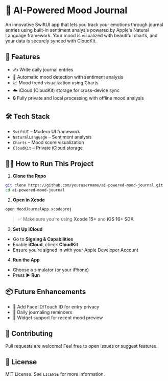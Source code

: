 # 🌈 AI-Powered Mood Journal

An innovative SwiftUI app that lets you track your emotions through journal entries using built-in sentiment analysis powered by Apple's Natural Language framework. Your mood is visualized with beautiful charts, and your data is securely synced with CloudKit.

## 🚀 Features

- ✍️ Write daily journal entries
- 🤖 Automatic mood detection with sentiment analysis
- 📈 Mood trend visualization using Charts
- ☁️ iCloud (CloudKit) storage for cross-device sync
- 🔒 Fully private and local processing with offline mood analysis

## 🛠️ Tech Stack

- `SwiftUI` – Modern UI framework
- `NaturalLanguage` – Sentiment analysis
- `Charts` – Mood score visualization
- `CloudKit` – Private iCloud storage

## 🧑‍💻 How to Run This Project

1. **Clone the Repo**

```bash
git clone https://github.com/yourusername/ai-powered-mood-journal.git
cd ai-powered-mood-journal
```

2. **Open in Xcode**

```bash
open MoodJournalApp.xcodeproj
```

> ✅ Make sure you're using **Xcode 15+** and **iOS 16+ SDK**

3. **Set Up iCloud**

- Go to **Signing & Capabilities**
- Enable **iCloud**, check **CloudKit**
- Ensure you’re signed in with your Apple Developer Account

4. **Run the App**

- Choose a simulator (or your iPhone)
- Press ▶️ **Run**

## 📦 Future Enhancements

- 🔐 Add Face ID/Touch ID for entry privacy
- 🔔 Daily journaling reminders
- 📱 Widget support for recent mood preview

## 💖 Contributing

Pull requests are welcome! Feel free to open issues or suggest features.

## 📄 License

MIT License. See `LICENSE` for more information.
